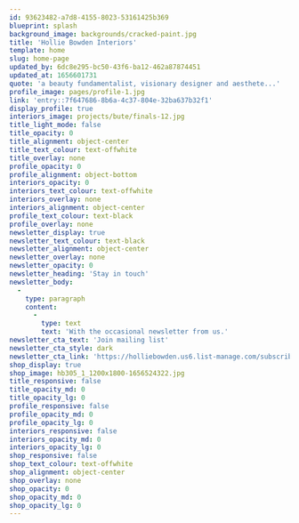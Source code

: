 ```yaml
---
id: 93623482-a7d8-4155-8023-53161425b369
blueprint: splash
background_image: backgrounds/cracked-paint.jpg
title: 'Hollie Bowden Interiors'
template: home
slug: home-page
updated_by: 6dc8e295-bc50-43f6-ba12-462a87874451
updated_at: 1656601731
quote: 'a beauty fundamentalist, visionary designer and aesthete...'
profile_image: pages/profile-1.jpg
link: 'entry::7f647686-8b6a-4c37-804e-32ba637b32f1'
display_profile: true
interiors_image: projects/bute/finals-12.jpg
title_light_mode: false
title_opacity: 0
title_alignment: object-center
title_text_colour: text-offwhite
title_overlay: none
profile_opacity: 0
profile_alignment: object-bottom
interiors_opacity: 0
interiors_text_colour: text-offwhite
interiors_overlay: none
interiors_alignment: object-center
profile_text_colour: text-black
profile_overlay: none
newsletter_display: true
newsletter_text_colour: text-black
newsletter_alignment: object-center
newsletter_overlay: none
newsletter_opacity: 0
newsletter_heading: 'Stay in touch'
newsletter_body:
  -
    type: paragraph
    content:
      -
        type: text
        text: 'With the occasional newsletter from us.'
newsletter_cta_text: 'Join mailing list'
newsletter_cta_style: dark
newsletter_cta_link: 'https://holliebowden.us6.list-manage.com/subscribe/post?u=06e9409f245d74aa48517fc30&id=9f19fe9114'
shop_display: true
shop_image: hb305_1_1200x1800-1656524322.jpg
title_responsive: false
title_opacity_md: 0
title_opacity_lg: 0
profile_responsive: false
profile_opacity_md: 0
profile_opacity_lg: 0
interiors_responsive: false
interiors_opacity_md: 0
interiors_opacity_lg: 0
shop_responsive: false
shop_text_colour: text-offwhite
shop_alignment: object-center
shop_overlay: none
shop_opacity: 0
shop_opacity_md: 0
shop_opacity_lg: 0
---
```

